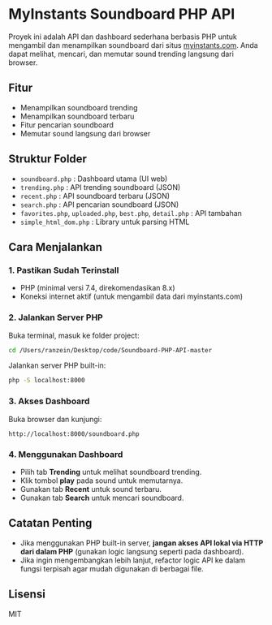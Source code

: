 # MyInstants Soundboard PHP API

Proyek ini adalah API dan dashboard sederhana berbasis PHP untuk mengambil dan menampilkan soundboard dari situs [myinstants.com](https://www.myinstants.com). Anda dapat melihat, mencari, dan memutar sound trending langsung dari browser.

## Fitur
- Menampilkan soundboard trending
- Menampilkan soundboard terbaru
- Fitur pencarian soundboard
- Memutar sound langsung dari browser

## Struktur Folder
- `soundboard.php` : Dashboard utama (UI web)
- `trending.php`   : API trending soundboard (JSON)
- `recent.php`     : API soundboard terbaru (JSON)
- `search.php`     : API pencarian soundboard (JSON)
- `favorites.php`, `uploaded.php`, `best.php`, `detail.php` : API tambahan
- `simple_html_dom.php` : Library untuk parsing HTML

## Cara Menjalankan

### 1. Pastikan Sudah Terinstall
- PHP (minimal versi 7.4, direkomendasikan 8.x)
- Koneksi internet aktif (untuk mengambil data dari myinstants.com)

### 2. Jalankan Server PHP
Buka terminal, masuk ke folder project:
```sh
cd /Users/ranzein/Desktop/code/Soundboard-PHP-API-master
```
Jalankan server PHP built-in:
```sh
php -S localhost:8000
```

### 3. Akses Dashboard
Buka browser dan kunjungi:
```
http://localhost:8000/soundboard.php
```

### 4. Menggunakan Dashboard
- Pilih tab **Trending** untuk melihat soundboard trending.
- Klik tombol **play** pada sound untuk memutarnya.
- Gunakan tab **Recent** untuk sound terbaru.
- Gunakan tab **Search** untuk mencari soundboard.

## Catatan Penting
- Jika menggunakan PHP built-in server, **jangan akses API lokal via HTTP dari dalam PHP** (gunakan logic langsung seperti pada dashboard).
- Jika ingin mengembangkan lebih lanjut, refactor logic API ke dalam fungsi terpisah agar mudah digunakan di berbagai file.

## Lisensi
MIT
